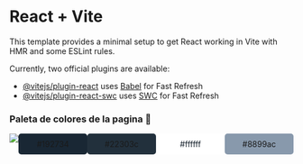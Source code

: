 # React + Vite

This template provides a minimal setup to get React working in Vite with HMR and some ESLint rules.

Currently, two official plugins are available:

- [@vitejs/plugin-react](https://github.com/vitejs/vite-plugin-react/blob/main/packages/plugin-react/README.md) uses [Babel](https://babeljs.io/) for Fast Refresh
- [@vitejs/plugin-react-swc](https://github.com/vitejs/vite-plugin-react-swc) uses [SWC](https://swc.rs/) for Fast Refresh

<h3>Paleta de colores de la pagina 🎨</h3>
<center style="display: flex;">
    <img src="https://imgur.com/plEOyfA">
    <div style="color: #fffff; background-color: #192734; padding: 10px; width: 150px; border-radius: 5px;">
        #192734
    </div>
    <div style="color: #fffff; background-color: 	#22303c; padding: 10px; width: 150px; border-radius: 5px;">
        #22303c
    </div>
    <div style="color: #15202b; background-color: 	#ffffff; padding: 10px; width: 150px; border-radius: 5px;">
        #ffffff
    </div>
    <div style="color: #fffff; background-color: #8899ac; padding: 10px; width: 150px; border-radius: 5px;">
        #8899ac
    </div>
</center>
